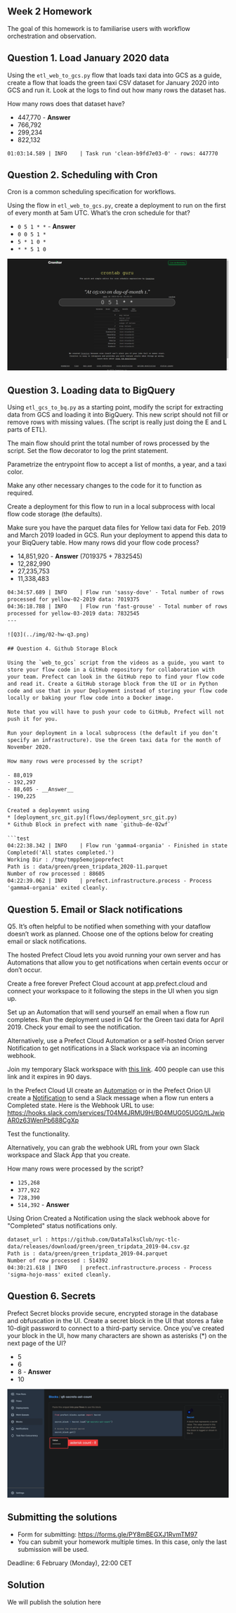 ## Week 2 Homework

The goal of this homework is to familiarise users with workflow orchestration and observation. 


## Question 1. Load January 2020 data

Using the `etl_web_to_gcs.py` flow that loads taxi data into GCS as a guide, create a flow that loads the green taxi CSV dataset for January 2020 into GCS and run it. Look at the logs to find out how many rows the dataset has.

How many rows does that dataset have?

* 447,770 - __Answer__
* 766,792
* 299,234
* 822,132

```log
01:03:14.589 | INFO    | Task run 'clean-b9fd7e03-0' - rows: 447770
```

## Question 2. Scheduling with Cron

Cron is a common scheduling specification for workflows. 

Using the flow in `etl_web_to_gcs.py`, create a deployment to run on the first of every month at 5am UTC. What’s the cron schedule for that?

- `0 5 1 * *` - __Answer__
- `0 0 5 1 *`
- `5 * 1 0 *`
- `* * 5 1 0`

![Q2](../img/02-hw-q2.png)

## Question 3. Loading data to BigQuery 

Using `etl_gcs_to_bq.py` as a starting point, modify the script for extracting data from GCS and loading it into BigQuery. This new script should not fill or remove rows with missing values. (The script is really just doing the E and L parts of ETL).

The main flow should print the total number of rows processed by the script. Set the flow decorator to log the print statement.

Parametrize the entrypoint flow to accept a list of months, a year, and a taxi color. 

Make any other necessary changes to the code for it to function as required.

Create a deployment for this flow to run in a local subprocess with local flow code storage (the defaults).

Make sure you have the parquet data files for Yellow taxi data for Feb. 2019 and March 2019 loaded in GCS. Run your deployment to append this data to your BiqQuery table. How many rows did your flow code process?

- 14,851,920  - __Answer__ (7019375 + 7832545)
- 12,282,990
- 27,235,753
- 11,338,483

```text
04:34:57.689 | INFO    | Flow run 'sassy-dove' - Total number of rows processed for yellow-02-2019 data: 7019375
04:36:18.788 | INFO    | Flow run 'fast-grouse' - Total number of rows processed for yellow-03-2019 data: 7832545
---

![Q3](../img/02-hw-q3.png)

## Question 4. Github Storage Block

Using the `web_to_gcs` script from the videos as a guide, you want to store your flow code in a GitHub repository for collaboration with your team. Prefect can look in the GitHub repo to find your flow code and read it. Create a GitHub storage block from the UI or in Python code and use that in your Deployment instead of storing your flow code locally or baking your flow code into a Docker image. 

Note that you will have to push your code to GitHub, Prefect will not push it for you.

Run your deployment in a local subprocess (the default if you don’t specify an infrastructure). Use the Green taxi data for the month of November 2020.

How many rows were processed by the script?

- 88,019
- 192,297
- 88,605 - __Answer__
- 190,225

Created a deployemnt using
* [deployment_src_git.py](flows/deployment_src_git.py)
* Github Block in prefect with name `github-de-02wf`

```test
04:22:38.342 | INFO    | Flow run 'gamma4-organia' - Finished in state Completed('All states completed.')
Working Dir : /tmp/tmpp5emojpoprefect
Path is : data/green/green_tripdata_2020-11.parquet
Number of row processed : 88605
04:22:39.062 | INFO    | prefect.infrastructure.process - Process 'gamma4-organia' exited cleanly.
```

## Question 5. Email or Slack notifications

Q5. It’s often helpful to be notified when something with your dataflow doesn’t work as planned. Choose one of the options below for creating email or slack notifications.

The hosted Prefect Cloud lets you avoid running your own server and has Automations that allow you to get notifications when certain events occur or don’t occur. 

Create a free forever Prefect Cloud account at app.prefect.cloud and connect your workspace to it following the steps in the UI when you sign up. 

Set up an Automation that will send yourself an email when a flow run completes. Run the deployment used in Q4 for the Green taxi data for April 2019. Check your email to see the notification.

Alternatively, use a Prefect Cloud Automation or a self-hosted Orion server Notification to get notifications in a Slack workspace via an incoming webhook. 

Join my temporary Slack workspace with [this link](https://join.slack.com/t/temp-notify/shared_invite/zt-1odklt4wh-hH~b89HN8MjMrPGEaOlxIw). 400 people can use this link and it expires in 90 days. 

In the Prefect Cloud UI create an [Automation](https://docs.prefect.io/ui/automations) or in the Prefect Orion UI create a [Notification](https://docs.prefect.io/ui/notifications/) to send a Slack message when a flow run enters a Completed state. Here is the Webhook URL to use: https://hooks.slack.com/services/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

Test the functionality.

Alternatively, you can grab the webhook URL from your own Slack workspace and Slack App that you create. 


How many rows were processed by the script?

- `125,268`
- `377,922`
- `728,390`
- `514,392` - __Answer__

Using Orion Created a Notification using the slack webhook above for "Completed" status notifications only.

```text
dataset_url : https://github.com/DataTalksClub/nyc-tlc-data/releases/download/green/green_tripdata_2019-04.csv.gz
Path is : data/green/green_tripdata_2019-04.parquet
Number of row processed : 514392
04:30:21.618 | INFO    | prefect.infrastructure.process - Process 'sigma-hojo-mass' exited cleanly.
```

## Question 6. Secrets

Prefect Secret blocks provide secure, encrypted storage in the database and obfuscation in the UI. Create a secret block in the UI that stores a fake 10-digit password to connect to a third-party service. Once you’ve created your block in the UI, how many characters are shown as asterisks (*) on the next page of the UI?

- 5
- 6
- 8 - __Answer__
- 10

![Q6](../img/02-hw-q6.png)

## Submitting the solutions

* Form for submitting: https://forms.gle/PY8mBEGXJ1RvmTM97
* You can submit your homework multiple times. In this case, only the last submission will be used. 

Deadline: 6 February (Monday), 22:00 CET


## Solution

We will publish the solution here